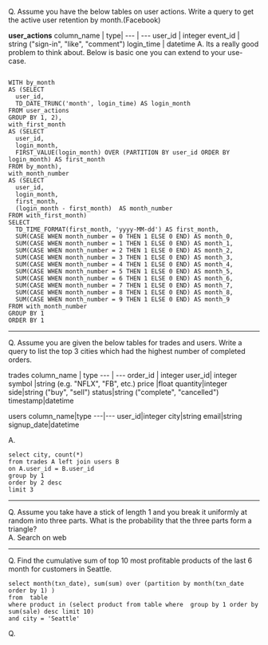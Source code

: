 
Q. Assume you have the below tables on user actions. Write a query to get the active user retention by month.(Facebook)

**user_actions**
column_name |	type|
--- | --- 
user_id	    | integer
event_id	| string ("sign-in", "like", "comment")
login_time	| datetime
A. Its a really good problem to think about. Below is basic one you can extend to your use-case.

```

WITH by_month
AS (SELECT
  user_id,
  TD_DATE_TRUNC('month', login_time) AS login_month
FROM user_actions
GROUP BY 1, 2),
with_first_month
AS (SELECT
  user_id,
  login_month,
  FIRST_VALUE(login_month) OVER (PARTITION BY user_id ORDER BY login_month) AS first_month
FROM by_month),
with_month_number
AS (SELECT
  user_id,
  login_month,
  first_month,
  (login_month - first_month)  AS month_number
FROM with_first_month)
SELECT
  TD_TIME_FORMAT(first_month, 'yyyy-MM-dd') AS first_month,
  SUM(CASE WHEN month_number = 0 THEN 1 ELSE 0 END) AS month_0,
  SUM(CASE WHEN month_number = 1 THEN 1 ELSE 0 END) AS month_1,
  SUM(CASE WHEN month_number = 2 THEN 1 ELSE 0 END) AS month_2,
  SUM(CASE WHEN month_number = 3 THEN 1 ELSE 0 END) AS month_3,
  SUM(CASE WHEN month_number = 4 THEN 1 ELSE 0 END) AS month_4,
  SUM(CASE WHEN month_number = 5 THEN 1 ELSE 0 END) AS month_5,
  SUM(CASE WHEN month_number = 6 THEN 1 ELSE 0 END) AS month_6,
  SUM(CASE WHEN month_number = 7 THEN 1 ELSE 0 END) AS month_7,
  SUM(CASE WHEN month_number = 8 THEN 1 ELSE 0 END) AS month_8,
  SUM(CASE WHEN month_number = 9 THEN 1 ELSE 0 END) AS month_9
FROM with_month_number
GROUP BY 1
ORDER BY 1
```
--- 
Q. Assume you are given the below tables for trades and users. Write a query to list the top 3 cities which had the highest number of completed orders.

trades
column_name | type
--- | ---
order_id |	integer
user_id|	integer
symbol	|string (e.g. "NFLX", "FB", etc.)
price	|float
quantity|integer
side|string ("buy", "sell")
status|string ("complete", "cancelled")
timestamp|datetime

users
column_name|type
---|---
user_id|integer
city|string
email|string
signup_date|datetime

A. 
```
select city, count(*)
from trades A left join users B
on A.user_id = B.user_id
group by 1
order by 2 desc
limit 3
```
---
Q. Assume you take have a stick of length 1 and you break it uniformly at random into three parts. What is the probability that the three parts form a triangle?  
A. Search on web

---
Q. Find the cumulative sum of top 10 most profitable products of the last 6 month for customers in Seattle.  
``` 
select month(txn_date), sum(sum) over (partition by month(txn_date order by 1) )
from  table 
where product in (select product from table where  group by 1 order by sum(sale) desc limit 10)
and city = 'Seattle'
```

Q. 